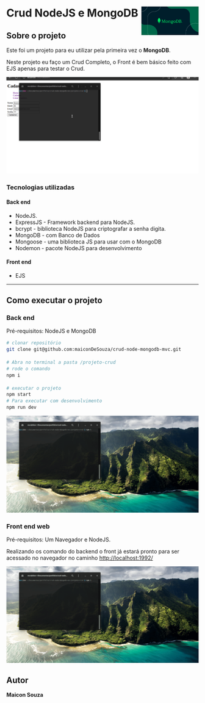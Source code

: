 <h1>
	Crud NodeJS e MongoDB
	<img 
		align="right"
		width="150"
        src="https://raw.githubusercontent.com/maiconDeSouza/assets/master/crud-nodeJS-mongoDB/mongoDB.png" 
	/>
</h1>

<h2>Sobre o projeto</h2>

<p>
    Este foi um projeto para eu utilizar pela primeira vez o <strong>MongoDB</strong>.</p>
<p>
    Neste projeto eu faço um Crud Completo, o Front é bem básico feito com EJS apenas para testar o Crud.
</p>
<img 
    src="https://raw.githubusercontent.com/maiconDeSouza/assets/master/crud-nodeJS-mongoDB/crud.gif"
/>

<h3>Tecnologias utilizadas</h3>
<h4>Back end</h4>
<ul>
	<li>NodeJS.</li>
	<li>ExpressJS - Framework backend para NodeJS.</li>
	<li>bcrypt - biblioteca NodeJS para criptografar a senha digita.</li>
	<li>MongoDB - com Banco de Dados</li>
	<li>Mongoose - uma biblioteca JS para usar com o MongoDB</li>
	<li>Nodemon - pacote NodeJS para desenvolvimento</li>
</ul>
<h4>Front end</h4>
<ul>
	<li>EJS</li>
</ul>
<hr>
<h2>Como executar o projeto</h2>

<h3>Back end</h3>
<p>Pré-requisitos: NodeJS e MongoDB</p>

```bash
# clonar repositório
git clone git@github.com:maiconDeSouza/crud-node-mongodb-mvc.git

# Abra no terminal a pasta /projeto-crud
# rode o comando
npm i

# executar o projeto
npm start
# Para executar com desenvolvimento 
npm run dev
```
<img 
    src="https://raw.githubusercontent.com/maiconDeSouza/assets/master/crud-nodeJS-mongoDB/instalando.gif"
/>
<h3>Front end web</h3>
<p>Pré-requisitos: Um Navegador e NodeJS.</p>

<p>
    Realizando os comando do backend o front já estará pronto para ser acessado no navegador no caminho 
    <a 
        href="http://localhost:1992/" 
        target="_blank">
        http://localhost:1992/
    </a>
</p>

<img 
    src="https://raw.githubusercontent.com/maiconDeSouza/assets/master/crud-nodeJS-mongoDB/instalando.gif"
/>


<h2>Autor</h2>
<strong>Maicon Souza</strong>